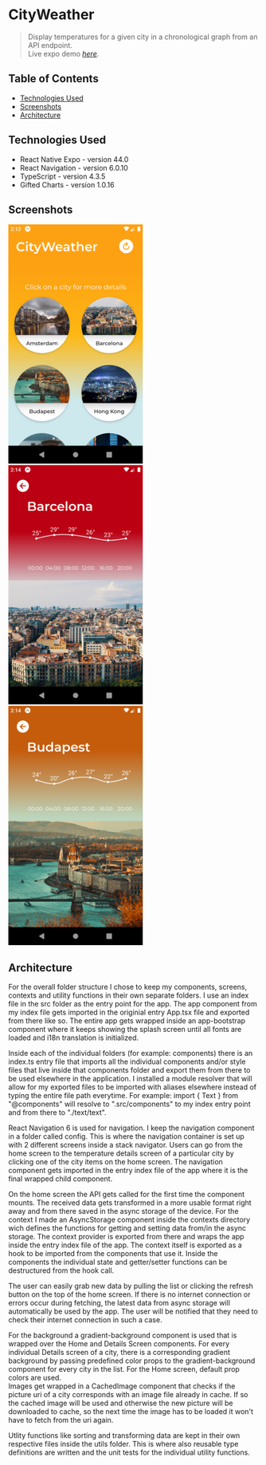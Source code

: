 # CityWeather
> Display temperatures for a given city in a chronological graph from an API endpoint.  
> Live expo demo [_here_](https://expo.dev/@sjaakvanlenten/weatherApp).

## Table of Contents
* [Technologies Used](#technologies-used)
* [Screenshots](#screenshots)
* [Architecture](#Architecture)

## Technologies Used
- React Native Expo - version 44.0
- React Navigation - version 6.0.10
- TypeScript - version 4.3.5
- Gifted Charts - version 1.0.16

## Screenshots
<p float="left">
<img src="./screenshots/homescreen.png" width="270" height="480">
<img src="./screenshots/city_example1.png" width="270" height="480">
<img src="./screenshots/city_example2.png" width="270" height="480">
</p>

## Architecture
For the overall folder structure I chose to keep my components, screens, contexts and utility functions in their own separate folders. I use an index file in the src folder
as the entry point for the app. The app component from my index file gets imported in the originial entry App.tsx file and exported from there like so.
The entire app gets wrapped inside an app-bootstrap component where it keeps showing the splash screen until all fonts are loaded and i18n translation is initialized.

Inside each of the individual folders (for example: components) there is an index.ts entry file that imports all the individual components and/or style files that live inside that components folder
and export them from there to be used elsewhere in the application. I installed a module resolver that will allow for my exported files to be imported with aliases elsewhere instead of typing the 
entire file path everytime. For example: import { Text } from "@components" will resolve to ".src/components" to my index entry point and from there to "./text/text".

React Navigation 6 is used for navigation. I keep the navigation component in a folder called config. This is where the navigation container is set up with 2 different screens inside a stack navigator.
Users can go from the home screen to the temperature details screen of a particular city by clicking one of the city items on the home screen. The navigation component gets imported in the
entry index file of the app where it is the final wrapped child component.

On the home screen the API gets called for the first time the component mounts. The received data gets transformed in a more usable format right away and from there saved in the async storage of the device.
For the context I made an AsyncStorage component inside the contexts directory wich defines the functions for getting and setting data from/in the async storage. The context provider is exported from there and wraps 
the app inside the entry index file of the app. The context itself is exported as a hook to be imported from the components that use it. Inside the components the individual state and getter/setter functions can be destructured from the hook call.

The user can easily grab new data by pulling the list or clicking the refresh button on the top of the home screen. If there is no internet connection or errors occur during fetching, the latest data from async storage will automatically be used by the app. The user will be notified that they need
to check their internet connection in such a case.

For the background a gradient-background component is used that is wrapped over the Home and Details Screen components. For every individual Details screen of a city, there is a corresponding gradient background by passing predefined color props to the 
gradient-background component for every city in the list. For the Home screen, default prop colors are used.  
Images get wrapped in a CachedImage component that checks if the picture uri of a city corresponds with an image file already in cache. 
If so the cached image will be used and otherwise the new picture will be downloaded to cache, so the next time the image has to be loaded it won't have to fetch from 
the uri again.

Utlity functions like sorting and transforming data are kept in their own respective files inside the utils folder. 
This is where also reusable type definitions are written and the unit tests for the individual utility functions.
